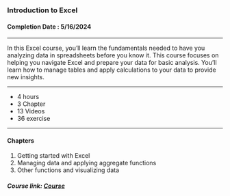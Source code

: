 ### Introduction to Excel


#### Completion Date : 5/16/2024

---

In this Excel course, you’ll learn the fundamentals needed to have you analyzing data in spreadsheets before you know it. This course focuses on helping you navigate Excel and prepare your data for basic analysis. You’ll learn how to manage tables and apply calculations to your data to provide new insights.

---

- 4 hours
- 3 Chapter
- 13 Videos
- 36 exercise

---

#### Chapters
1. Getting started with Excel
2. Managing data and applying aggregate functions
3. Other functions and visualizing data

##### Course link: [Course](https://app.datacamp.com/learn/courses/introduction-to-excel)
